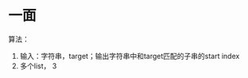 # 一面
算法：
1. 输入：字符串，target；输出字符串中和target匹配的子串的start index
2. 多个list，
3
<!--stackedit_data:
eyJoaXN0b3J5IjpbMjA1NTYwNzg4MCwxOTQxMjIyMTJdfQ==
-->